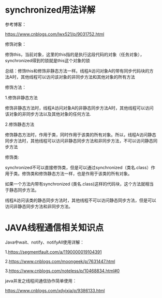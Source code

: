 # synchronized用法详解

参考博客：

https://www.cnblogs.com/lwx521/p/9031752.html

修饰对象：

修饰this，当前对象，这里的this指的是执行这段代码的对象（任务对象），synchronized得到的锁就是this这个对象的锁

总结：修饰this和修饰非静态方法一样。线程A访问对象A的带有同步代码块的方法A时，其他线程可以访问该对象的非同步方法和其他对象的所有方法

修饰方法：

1.修饰非静态方法

修饰非静态方法时，线程A访问对象A的非静态同步方法A时，其他线程可以访问该对象的非同步方法以及其他对象的任何方法.

2.修饰静态方法

修饰静态方法时，作用于类，同时作用于该类的所有对象。所以，线程A访问静态同步方法时，其他线程可以访问非静态同步方法和非同步方法，不可以访问静态同步方法

修饰类:

synchronized不可以直接修饰类，但是可以通过synchronized（类名.class）作用于类。修饰类和修饰静态方法一样，也是作用于该类的所有对象。

如果一个方法内带有synchronized (类名.class)这样的代码块，这个方法就相当于静态同步方法。

线程A访问该类的静态同步方法时，其他线程不可以访问静态同步方法，但是可以访问非静态同步方法和非同步方法。

# JAVA线程通信相关知识点

Java中wait、notify、notifyAll使用详解：

1.https://segmentfault.com/a/1190000019104391

2.https://www.cnblogs.com/moongeek/p/7631447.html

3.https://www.cnblogs.com/noteless/p/10468834.html#0

java并发之线程间通信协作简单使用：

https://www.cnblogs.com/xdyixia/p/9386133.html
